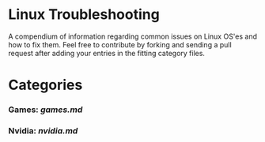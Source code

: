 # Linux Troubleshooting
A compendium of information regarding common issues on Linux OS'es and how to fix them. Feel free to contribute by forking and sending a pull request after adding your entries in the fitting category files.

# Categories
### Games: *games.md*
### Nvidia: *nvidia.md*
